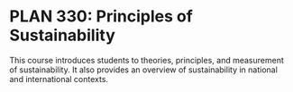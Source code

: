 # PLAN 330: Principles of Sustainability

This course introduces students to theories, principles, and measurement of sustainability. It also provides an overview of sustainability in national and international contexts.